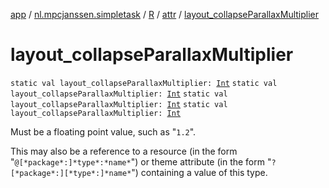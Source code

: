 [app](../../../index.md) / [nl.mpcjanssen.simpletask](../../index.md) / [R](../index.md) / [attr](index.md) / [layout_collapseParallaxMultiplier](.)

# layout_collapseParallaxMultiplier

`static val layout_collapseParallaxMultiplier: `[`Int`](https://kotlinlang.org/api/latest/jvm/stdlib/kotlin/-int/index.html)
`static val layout_collapseParallaxMultiplier: `[`Int`](https://kotlinlang.org/api/latest/jvm/stdlib/kotlin/-int/index.html)
`static val layout_collapseParallaxMultiplier: `[`Int`](https://kotlinlang.org/api/latest/jvm/stdlib/kotlin/-int/index.html)
`static val layout_collapseParallaxMultiplier: `[`Int`](https://kotlinlang.org/api/latest/jvm/stdlib/kotlin/-int/index.html)

Must be a floating point value, such as "`1.2`".

This may also be a reference to a resource (in the form "`@[*package*:]*type*:*name*`") or theme attribute (in the form "`?[*package*:][*type*:]*name*`") containing a value of this type.

